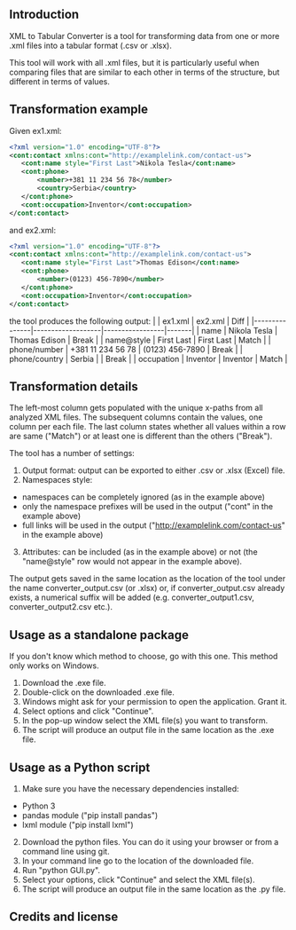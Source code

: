 ## Introduction
XML to Tabular Converter is a tool for transforming data from one or more .xml files into a tabular format (.csv or .xlsx).

This tool will work with all .xml files, but it is particularly useful when comparing files that are similar to each other in terms of the structure, but different in terms of values.


## Transformation example
Given ex1.xml:
```xml
<?xml version="1.0" encoding="UTF-8"?>
<cont:contact xmlns:cont="http://examplelink.com/contact-us">
   <cont:name style="First Last">Nikola Tesla</cont:name>
   <cont:phone>
       <number>+381 11 234 56 78</number>
       <country>Serbia</country>
   </cont:phone>
   <cont:occupation>Inventor</cont:occupation>
</cont:contact>
```

and ex2.xml:
```xml
<?xml version="1.0" encoding="UTF-8"?>
<cont:contact xmlns:cont="http://examplelink.com/contact-us">
   <cont:name style="First Last">Thomas Edison</cont:name>
   <cont:phone>
       <number>(0123) 456-7890</number>
   </cont:phone>
   <cont:occupation>Inventor</cont:occupation>
</cont:contact>
```

the tool produces the following output:
|               | ex1.xml           | ex2.xml         | Diff  |
|---------------|-------------------|-----------------|-------|
| name          | Nikola Tesla      | Thomas Edison   | Break |
| name@style    | First Last        | First Last      | Match |
| phone/number  | +381 11 234 56 78 | (0123) 456-7890 | Break |
| phone/country | Serbia            |                 | Break |
| occupation    | Inventor          | Inventor        | Match |


## Transformation details
The left-most column gets populated with the unique x-paths from all analyzed XML files. The subsequent columns contain the values, one column per each file. The last column states whether all values within a row are same ("Match") or at least one is different than the others ("Break").

The tool has a number of settings:
1. Output format: output can be exported to either .csv or .xlsx (Excel) file.
2. Namespaces style:
  - namespaces can be completely ignored (as in the example above)
  - only the namespace prefixes will be used in the output ("cont" in the example above)
  - full links will be used in the output ("http://examplelink.com/contact-us" in the example above)
3. Attributes: can be included (as in the example above) or not (the "name@style" row would not appear in the example above).

The output gets saved in the same location as the location of the tool under the name converter_output.csv (or .xlsx) or, if converter_output.csv already exists, a numerical suffix will be added (e.g. converter_output1.csv, converter_output2.csv etc.).


## Usage as a standalone package
If you don't know which method to choose, go with this one.
This method only works on Windows.
1. Download the .exe file.
2. Double-click on the downloaded .exe file.
3. Windows might ask for your permission to open the application. Grant it.
4. Select options and click "Continue".
5. In the pop-up window select the XML file(s) you want to transform.
6. The script will produce an output file in the same location as the .exe file.


## Usage as a Python script
1. Make sure you have the necessary dependencies installed:
  - Python 3
  - pandas module ("pip install pandas")
  - lxml module ("pip install lxml")
2. Download the python files. You can do it using your browser or from a command line using git.
3. In your command line go to the location of the downloaded file.
4. Run "python GUI.py".
5. Select your options, click "Continue" and select the XML file(s).
6. The script will produce an output file in the same location as the .py file.


## Credits and license
